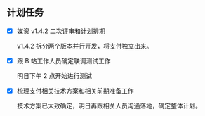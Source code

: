 ## 计划任务

- [x] 媒资 v1.4.2 二次评审和计划排期

  v1.4.2 拆分两个版本并行开发，将支付独立出来。

- [x] 跟 B 站工作人员确定联调测试工作

  明日下午 2 点开始进行测试

- [x] 梳理支付相关技术方案和相关前期准备工作

  技术方案已大致确定，明日再跟相关人员沟通落地，确定整体计划。
